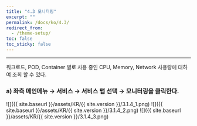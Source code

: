 ```yaml
---
title: "4.3 모니터링"
excerpt: ""
permalink: /docs/ko/4.3/
redirect_from:
  - /theme-setup/
toc: false
toc_sticky: false
---
```


---
워크로드, POD, Container 별로 사용 중인 CPU, Memory, Network 사용량에 대하여 조회 할 수 있다.

### a\) 좌측 메인메뉴 → 서비스 → 서비스 맵 선택 → 모니터링을 클릭한다.
![]({{ site.baseurl }}/assets/KR/{{ site.version }}/3.1.4_1.png)
![]({{ site.baseurl }}/assets/KR/{{ site.version }}/3.1.4_2.png)
![]({{ site.baseurl }}/assets/KR/{{ site.version }}/3.1.4_3.png)
